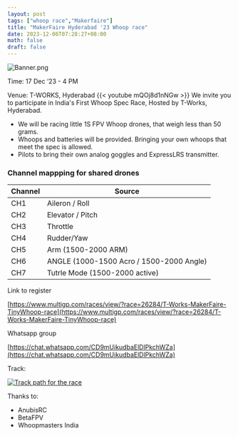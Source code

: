 ```yaml
---
layout: post
tags: ["whoop race","Makerfaire"]
title: "MakerFaire Hyderabad '23 Whoop race"
date: 2023-12-06T07:28:27+08:00
math: false
draft: false
---
```



![Banner.png](/images/20231217_Makerfaire_HYD/MakerFaire_Whoop_Race_Poster1.png)

Time: 17 Dec ‘23 - 4 PM

Venue: T-WORKS, Hyderabad
{{< youtube mQOj8d1nNGw >}}
We invite you to participate in India's First Whoop Spec Race, Hosted by T-Works, Hyderabad.
- We will be racing little 1S FPV Whoop drones, that weigh less than 50 grams.
- Whoops and batteries will be provided. Bringing your own whoops that meet the spec is allowed.
- Pilots to bring their own analog goggles and ExpressLRS transmitter.

### Channel mappping for shared drones

| Channel | Source |
| --- | --- |
| CH1 | Aileron / Roll |
| CH2 | Elevator / Pitch |
| CH3 | Throttle |
| CH4 | Rudder/Yaw |
| CH5 | Arm (1500-2000 ARM) |
| CH6 | ANGLE (1000-1500 Acro / 1500-2000  Angle) |
| CH7 | Tutrle Mode (1500-2000 active) |

Link to register

[https://www.multigp.com/races/view/?race=26284/T-Works-MakerFaire-TinyWhoop-race](https://www.multigp.com/races/view/?race=26284/T-Works-MakerFaire-TinyWhoop-race)

Whatsapp group

[https://chat.whatsapp.com/CD9mUikudbaElDlPkchWZa](https://chat.whatsapp.com/CD9mUikudbaElDlPkchWZa)

Track:

[![Track path for the race](https://img.youtube.com/vi/KNunIH6-RMM/0.jpg)](https://www.youtube.com/watch?v=KNunIH6-RMM)

Thanks to:

* AnubisRC
* BetaFPV
* Whoopmasters India

